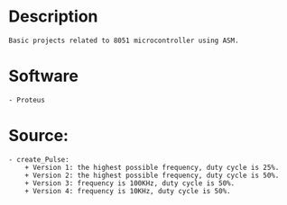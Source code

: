 # Description
    Basic projects related to 8051 microcontroller using ASM.

# Software
    - Proteus
    
# Source: 
    - create_Pulse: 
        + Version 1: the highest possible frequency, duty cycle is 25%.
        + Version 2: the highest possible frequency, duty cycle is 50%.
        + Version 3: frequency is 100KHz, duty cycle is 50%.
        + Version 4: frequency is 10KHz, duty cycle is 50%.